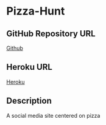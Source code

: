 # Pizza-Hunt

## GitHub Repository URL
[Github](https://github.com/josephptflanagan/pizza-hunt)

## Heroku URL
[Heroku](https://serene-atoll-11380.herokuapp.com/)

## Description
A social media site centered on pizza